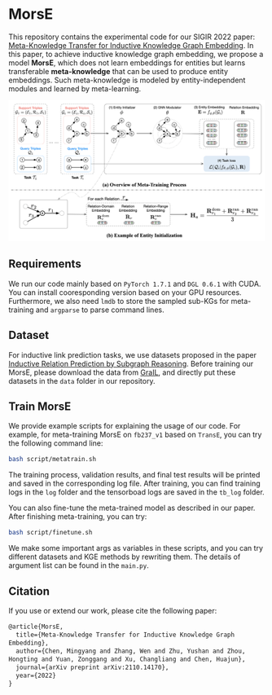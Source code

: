 # MorsE

This repository contains the experimental code for our SIGIR 2022 paper: [Meta-Knowledge Transfer for Inductive Knowledge Graph Embedding](https://arxiv.org/abs/2110.14170). In this paper, to achieve inductive knowledge graph embedding, we propose a model **MorsE**, which does not learn embeddings for entities but learns transferable **meta-knowledge** that can be used to produce entity embeddings. Such meta-knowledge is modeled by entity-independent modules and learned by meta-learning.

![](./fig/method.png)

## Requirements

We run our code mainly based on ```PyTorch 1.7.1``` and ```DGL 0.6.1``` with CUDA. You can install cooresponding version based on your GPU resources. Furthermore, we also need ```lmdb``` to store the sampled sub-KGs for meta-training and ```argparse``` to parse command lines.

## Dataset

For inductive link prediction tasks, we use datasets proposed in the paper [Inductive Relation Prediction by Subgraph Reasoning](https://arxiv.org/abs/1911.06962). Before training our MorsE, please download the data from [GraIL](https://github.com/kkteru/grail/tree/master/data), and directly put these datasets in the ```data``` folder in our repository.


## Train MorsE

We provide example scripts for explaining the usage of our code. For example, for meta-training MorsE on ```fb237_v1``` based on ```TransE```, you can try the following command line:

```bash
bash script/metatrain.sh
```

The training process, validation results, and final test results will be printed and saved in the corresponding log file. After training, you can find training logs in the ```log``` folder and the tensorboad logs are saved in the ```tb_log``` folder.

You can also fine-tune the meta-trained model as described in our paper. After finishing meta-training, you can try:

```bash
bash script/finetune.sh
```

We make some important args as variables in these scripts, and you can try different datasets and KGE methods by rewriting them. The details of argument list can be found in the ```main.py```.

## Citation

If you use or extend our work, please cite the following paper:

```
@article{MorsE,
  title={Meta-Knowledge Transfer for Inductive Knowledge Graph Embedding},
  author={Chen, Mingyang and Zhang, Wen and Zhu, Yushan and Zhou, Hongting and Yuan, Zonggang and Xu, Changliang and Chen, Huajun},
  journal={arXiv preprint arXiv:2110.14170},
  year={2022}
}
```
